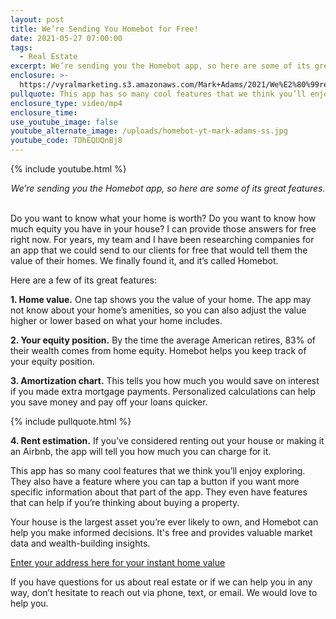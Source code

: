 ```yaml
---
layout: post
title: We’re Sending You Homebot for Free!
date: 2021-05-27 07:00:00
tags:
  - Real Estate
excerpt: We’re sending you the Homebot app, so here are some of its great features.
enclosure: >-
  https://vyralmarketing.s3.amazonaws.com/Mark+Adams/2021/We%E2%80%99re+Sending+You+Homebot+for+Free!.mp4
pullquote: This app has so many cool features that we think you’ll enjoy exploring.
enclosure_type: video/mp4
enclosure_time:
use_youtube_image: false
youtube_alternate_image: /uploads/homebot-yt-mark-adams-ss.jpg
youtube_code: TDhEQUQnBj8
---
```

{% include youtube.html %}

<center><em>We&rsquo;re sending you the Homebot app, so here are some of its great features.</em></center>

<center>&nbsp;</center>

Do you want to know what your home is worth? Do you want to know how much equity you have in your house? I can provide those answers for free right now. For years, my team and I have been researching companies for an app that we could send to our clients for free that would tell them the value of their homes. We finally found it, and it’s called Homebot.&nbsp;

Here are a few of its great features:

**1\. Home value.** One tap shows you the value of your home. The app may not know about your home’s amenities, so you can also adjust the value higher or lower based on what your home includes.&nbsp;

**2\. Your equity position.** By the time the average American retires, 83% of their wealth comes from home equity. Homebot helps you keep track of your equity position.

**3\. Amortization chart.** This tells you how much you would save on interest if you made extra mortgage payments. Personalized calculations can help you save money and pay off your loans quicker.

{% include pullquote.html %}

**4\. Rent estimation.** If you’ve considered renting out your house or making it an Airbnb, the app will tell you how much you can charge for it.&nbsp;

This app has so many cool features that we think you’ll enjoy exploring. They also have a feature where you can tap a button if you want more specific information about that part of the app. They even have features that can help if you’re thinking about buying a property.

Your house is the largest asset you’re ever likely to own, and Homebot can help you make informed decisions. It's free and provides valuable market data and wealth-building insights.

[Enter your address here for your instant home value](https://www.markadamsteam.com/home-worth/)

If you have questions for us about real estate or if we can help you in any way, don’t hesitate to reach out via phone, text, or email. We would love to help you.